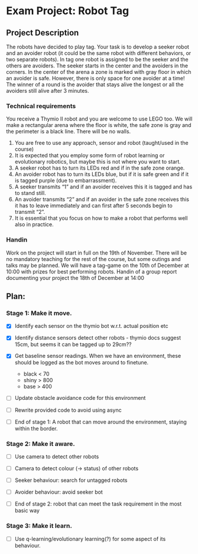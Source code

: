 # Exam Project: Robot Tag

## Project Description

The robots have decided to play tag. Your task is to develop a seeker robot and an
avoider robot (it could be the same robot with different behaviors, or two separate
robots). In tag one robot is assigned to be the seeker and the others are avoiders.
The seeker starts in the center and the avoiders in the corners. In the center of the
arena a zone is marked with gray floor in which an avoider is safe. However, there
is only space for one avoider at a time! The winner of a round is the avoider that
stays alive the longest or all the avoiders still alive after 3 minutes.

### Technical requirements

You receive a Thymio II robot and you are welcome to use LEGO too. We will make
a rectangular arena where the floor is white, the safe zone is gray and the perimeter
is a black line. There will be no walls.
1. You are free to use any approach, sensor and robot (taught/used in the course)
2. It is expected that you employ some form of robot learning or evolutionary
robotics, but maybe this is not where you want to start.
3. A seeker robot has to turn its LEDs red and if in the safe zone orange.
4. An avoider robot has to turn its LEDs blue, but if it is safe green and if it is
tagged purple (due to embarrassment).
5. A seeker transmits “1” and if an avoider receives this it is tagged and has to
stand still.
6. An avoider transmits “2” and if an avoider in the safe zone receives this it has
to leave immediately and can first after 5 seconds begin to transmit “2”.
7. It is essential that you focus on how to make a robot that performs well also
in practice.

### Handin

Work on the project will start in full on the 19th of November. There will be no
mandatory teaching for the rest of the course, but some outings and talks may be
planned. We will have a tag-game on the 10th of December at 10:00 with prizes
for best performing robots. Handin of a group report documenting your project the
18th of December at 14:00


## Plan:

### Stage 1: Make it move.

- [x] Identify each sensor on the thymio bot w.r.t. actual position etc
- [x] Identify distance sensors detect other robots - thymio docs suggest 15cm, but seems it can be tagged up to 29cm??
- [x] Get baseline sensor readings. When we have an environment, these should be logged as the bot moves around to finetune.
	- black < 70
	- shiny > 800
	- base  > 400
- [ ] Update obstacle avoidance code for this environment
- [ ] Rewrite provided code to avoid using async

- [ ] End of stage 1: A robot that can move around the environment, staying within the border.

### Stage 2: Make it aware.

- [ ] Use camera to detect other robots
- [ ] Camera to detect colour (-> status) of other robots
- [ ] Seeker behaviour: search for untagged robots
- [ ] Avoider behaviour: avoid seeker bot

- [ ] End of stage 2: robot that can meet the task requirement in the most basic way

### Stage 3: Make it learn.

- [ ] Use q-learning/evolutionary learning(?) for some aspect of its behaviour.
